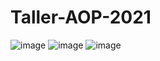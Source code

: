 # Taller-AOP-2021
![image](https://user-images.githubusercontent.com/69166962/120663543-b995e100-c44f-11eb-89bc-96575e4c1b70.png)
![image](https://user-images.githubusercontent.com/70679514/120663657-d4685580-c44f-11eb-8ceb-8c7e08f864a2.png)
![image](https://user-images.githubusercontent.com/74307558/120664557-a46d8200-c450-11eb-9f36-556b76ecd9f0.png)
